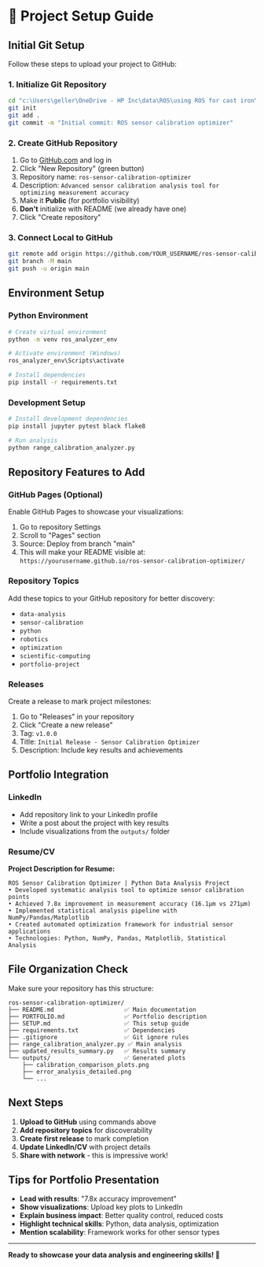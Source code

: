 # 🚀 Project Setup Guide

## Initial Git Setup

Follow these steps to upload your project to GitHub:

### 1. Initialize Git Repository

```bash
cd "c:\Users\geller\OneDrive - HP Inc\data\ROS\using ROS for cast iron\W2 2  ROS calibration\sensor-data-analyzer\calibration-point-optimizer"
git init
git add .
git commit -m "Initial commit: ROS sensor calibration optimizer"
```

### 2. Create GitHub Repository

1. Go to [GitHub.com](https://github.com) and log in
2. Click "New Repository" (green button)
3. Repository name: `ros-sensor-calibration-optimizer`
4. Description: `Advanced sensor calibration analysis tool for optimizing measurement accuracy`
5. Make it **Public** (for portfolio visibility)
6. **Don't** initialize with README (we already have one)
7. Click "Create repository"

### 3. Connect Local to GitHub

```bash
git remote add origin https://github.com/YOUR_USERNAME/ros-sensor-calibration-optimizer.git
git branch -M main
git push -u origin main
```

## Environment Setup

### Python Environment
```bash
# Create virtual environment
python -m venv ros_analyzer_env

# Activate environment (Windows)
ros_analyzer_env\Scripts\activate

# Install dependencies
pip install -r requirements.txt
```

### Development Setup
```bash
# Install development dependencies
pip install jupyter pytest black flake8

# Run analysis
python range_calibration_analyzer.py
```

## Repository Features to Add

### GitHub Pages (Optional)
Enable GitHub Pages to showcase your visualizations:
1. Go to repository Settings
2. Scroll to "Pages" section
3. Source: Deploy from branch "main"
4. This will make your README visible at: `https://yourusername.github.io/ros-sensor-calibration-optimizer/`

### Repository Topics
Add these topics to your GitHub repository for better discovery:
- `data-analysis`
- `sensor-calibration` 
- `python`
- `robotics`
- `optimization`
- `scientific-computing`
- `portfolio-project`

### Releases
Create a release to mark project milestones:
1. Go to "Releases" in your repository
2. Click "Create a new release"
3. Tag: `v1.0.0`
4. Title: `Initial Release - Sensor Calibration Optimizer`
5. Description: Include key results and achievements

## Portfolio Integration

### LinkedIn
- Add repository link to your LinkedIn profile
- Write a post about the project with key results
- Include visualizations from the `outputs/` folder

### Resume/CV
**Project Description for Resume:**
```
ROS Sensor Calibration Optimizer | Python Data Analysis Project
• Developed systematic analysis tool to optimize sensor calibration points
• Achieved 7.8x improvement in measurement accuracy (16.1μm vs 271μm)
• Implemented statistical analysis pipeline with NumPy/Pandas/Matplotlib
• Created automated optimization framework for industrial sensor applications
• Technologies: Python, NumPy, Pandas, Matplotlib, Statistical Analysis
```

## File Organization Check

Make sure your repository has this structure:
```
ros-sensor-calibration-optimizer/
├── README.md                    ✅ Main documentation
├── PORTFOLIO.md                 ✅ Portfolio description  
├── SETUP.md                     ✅ This setup guide
├── requirements.txt             ✅ Dependencies
├── .gitignore                   ✅ Git ignore rules
├── range_calibration_analyzer.py ✅ Main analysis
├── updated_results_summary.py   ✅ Results summary
└── outputs/                     ✅ Generated plots
    ├── calibration_comparison_plots.png
    ├── error_analysis_detailed.png
    └── ...
```

## Next Steps

1. **Upload to GitHub** using commands above
2. **Add repository topics** for discoverability
3. **Create first release** to mark completion
4. **Update LinkedIn/CV** with project details
5. **Share with network** - this is impressive work!

## Tips for Portfolio Presentation

- **Lead with results**: "7.8x accuracy improvement"
- **Show visualizations**: Upload key plots to LinkedIn
- **Explain business impact**: Better quality control, reduced costs
- **Highlight technical skills**: Python, data analysis, optimization
- **Mention scalability**: Framework works for other sensor types

---

**Ready to showcase your data analysis and engineering skills! 🚀**
